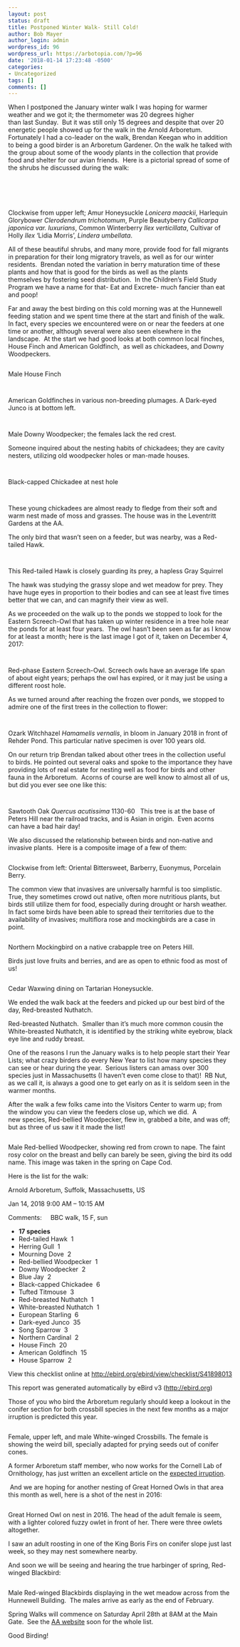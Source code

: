 ```yaml
---
layout: post
status: draft
title: Postponed Winter Walk- Still Cold!
author: Bob Mayer
author_login: admin
wordpress_id: 96
wordpress_url: https://arbotopia.com/?p=96
date: '2018-01-14 17:23:48 -0500'
categories:
- Uncategorized
tags: []
comments: []
---
```





<p>When I postponed the January winter walk I was hoping for warmer weather and we got it; the thermometer&nbsp;was 20 degrees higher than&nbsp;last&nbsp;Sunday.&nbsp; But it was still only 15 degrees&nbsp;and&nbsp;despite that over 20 energetic people showed up for&nbsp;the walk in the Arnold Arboretum.&nbsp; Fortunately I had a co-leader on the walk, Brendan Keegan who in addition to being a good birder is an Arboretum Gardener. On the walk he talked with the group about some of the woody plants in the collection that provide food and shelter for our avian friends.&nbsp; Here is a&nbsp;pictorial spread&nbsp;of some of the shrubs he discussed during the walk:</p>


<p><!-- wp:image {"id":193} --></p>
 <img src="/images/2018/11/Fall-Berries-PS-2.jpg" alt="" class="wp-image-193"/>


<p><!-- wp:image {"id":192} --></p>
 <img src="/images/2018/11/Fall-Berries-PS-1.jpg" alt="" class="wp-image-192"/>


<p><!-- wp:image --></p>
 <img src="blob:https://arbotopia.com/085ff270-5495-499f-9b2a-d9253f139715" alt=""/>


<p><!-- wp:image --></p>
 <img src="blob:https://arbotopia.com/77f60ef2-e09a-4a1d-91be-f10aefb37975" alt=""/>


<p><!-- wp:image {"id":191} --></p>
 <img src="/images/2018/11/Fall-Berries-PS.jpg" alt="" class="wp-image-191"/>


<p>Clockwise from upper left; Amur Honeysuckle&nbsp;<em>Lonicera maackii</em>, Harlequin Glorybower&nbsp;<em>Clerodendrum trichotomum</em>, Purple Beautyberry&nbsp;<em>Callicarpa japonica var. luxurians</em>, Common Winterberry&nbsp;<em>Ilex verticillata</em>, Cultivar of Holly&nbsp;<em>Ilex</em>&nbsp;&lsquo;Lidia Morris&rsquo;,&nbsp;<em>Lindera umbellata</em>.</p>


<p>All of these beautiful shrubs, and many more, provide food for fall migrants in preparation for their long migratory travels, as well as for our winter residents.&nbsp; Brendan noted the variation in berry maturation&nbsp;time&nbsp;of these plants and how that&nbsp;is good for the&nbsp;birds as well as the plants themselves&nbsp;by&nbsp;fostering seed distribution.&nbsp; In the Children&rsquo;s Field Study Program we have a name for that- Eat and Excrete- much fancier than&nbsp;eat and poop!</p>


<p>Far and away the&nbsp;best birding on this cold morning was at the Hunnewell feeding station and we spent time there at the start and finish of the walk.&nbsp; In fact,&nbsp;every species we encountered were on or near the feeders at one time or another, although&nbsp;several were also seen elsewhere&nbsp;in the landscape.&nbsp; At the start we had good looks at both common local finches, House Finch and American Goldfinch,&nbsp; as well as chickadees, and Downy Woodpeckers.</p>


<p><!-- wp:image {"id":172} --></p>
 <img src="/images/2018/11/P1150645.jpg" alt="" class="wp-image-172"/>


<p>Male House Finch</p>


<p><!-- wp:image {"id":1585} --></p>
 <img src="/images/2018/01/IMG_5544.jpg" alt="" class="wp-image-1585"/>


<p><!-- wp:image {"id":174} --></p>
 <img src="/images/2018/11/IMG_5544.jpg" alt="" class="wp-image-174"/>


<p>American Goldfinches in various non-breeding plumages. A Dark-eyed Junco is at bottom left.</p>


<p><!-- wp:image {"id":1586} --></p>
 <img src="/images/2018/01/P1010496.jpg" alt="" class="wp-image-1586"/>


<p><!-- wp:image {"id":173} --></p>
 <img src="/images/2018/11/P1010496.jpg" alt="" class="wp-image-173"/>


<p>Male Downy Woodpecker; the females lack the red crest.</p>


<p>Someone inquired about the nesting habits of chickadees; they are cavity nesters, utilizing old woodpecker holes or man-made houses.</p>


<p><!-- wp:image {"id":1587} --></p>
 <img src="/images/2018/01/P1080191.jpg" alt="" class="wp-image-1587"/>


<p><!-- wp:image {"id":175} --></p>
 <img src="/images/2018/11/P1080191.jpg" alt="" class="wp-image-175"/>


<p>Black-capped Chickadee at nest hole</p>


<p><!-- wp:image {"id":1588,"align":"center"} --></p>
<div class="wp-block-image">
<figure class="aligncenter"><img src="/images/2018/01/P1090443.jpg" alt="" class="wp-image-1588"/>
</div>


<p><!-- wp:image {"id":176} --></p>
 <img src="/images/2018/11/P1090443.jpg" alt="" class="wp-image-176"/>


<p>These young chickadees are almost ready to fledge from their soft and warm nest made of moss and grasses. The house was in the Leventritt Gardens at the AA.</p>


<p>The only bird that wasn&rsquo;t seen on a feeder, but was nearby, was&nbsp;a Red-tailed Hawk.</p>


<p><!-- wp:image {"id":1589} --></p>
 <img src="/images/2018/01/R-T-Hawk-3.jpg" alt="" class="wp-image-1589"/>


<p><!-- wp:image {"id":177} --></p>
 <img src="/images/2018/11/R-T-Hawk-1.jpg" alt="" class="wp-image-177"/>


<p>This Red-tailed Hawk is closely guarding its prey, a hapless Gray Squirrel</p>


<p>The hawk was studying the grassy slope and wet meadow for prey. They have huge eyes in proportion to their bodies and can see at least five times better that we can, and can magnify their&nbsp;view as well.</p>


<p>As we proceeded on the walk up to the ponds we stopped to look for the Eastern Screech-Owl&nbsp;that has taken up winter residence in a tree hole near the ponds for at least four years.&nbsp; The owl hasn&rsquo;t been seen as far as I know for at least a month; here is the last image I got of it, taken on December 4, 2017:</p>


<p><!-- wp:image {"id":178} --></p>
 <img src="/images/2018/11/P1010217.jpg" alt="" class="wp-image-178"/>


<p><!-- wp:image {"id":1590} --></p>
 <img src="/images/2018/01/P1010047.jpg" alt="" class="wp-image-1590"/>


<p>Red-phase Eastern Screech-Owl. Screech owls have an average life span of&nbsp;about eight years; perhaps the owl has expired, or it may just be using a different roost hole.</p>


<p>As we turned around after&nbsp;reaching the frozen over ponds,&nbsp;we stopped to admire one of the first trees in the collection to flower:</p>


<p><!-- wp:image {"id":179} --></p>
 <img src="/images/2018/11/P1010509.jpg" alt="" class="wp-image-179"/>


<p><!-- wp:image {"id":1591} --></p>
 <img src="/images/2018/01/P1010509.jpg" alt="" class="wp-image-1591"/>


<p>Ozark Witchhazel&nbsp;<em>Hamamelis vernalis</em>, in bloom in January 2018 in front of Rehder Pond. This particular native specimen is over 100 years old.</p>


<p>On our return trip Brendan talked about other trees in the collection useful to birds. He pointed out several oaks and spoke to the importance they have providing lots of&nbsp;real estate for nesting well as food for birds and other fauna in the Arboretum.&nbsp; Acorns of course are well know to almost all of us, but did you ever see one like this:</p>


<p><!-- wp:image {"id":1592} --></p>
 <img src="/images/2018/01/IMG_0789.jpg" alt="" class="wp-image-1592"/>


<p><!-- wp:image {"id":180} --></p>
 <img src="/images/2018/11/IMG_0789.jpg" alt="" class="wp-image-180"/>


<p>Sawtooth Oak&nbsp;<em>Quercus acutissima</em>&nbsp;1130-60&nbsp; &nbsp;This tree is at the base of Peters Hill near the railroad tracks, and is Asian in origin.&nbsp; Even acorns can&nbsp;have a bad hair day!</p>


<p>We also discussed the relationship between birds and non-native&nbsp;and invasive plants.&nbsp; Here is a&nbsp;composite image of a few of them:</p>


<p><!-- wp:image {"id":214} --></p>
 <img src="/images/2018/11/invasives-1.jpg" alt="" class="wp-image-214"/>


<p>Clockwise from left: Oriental Bittersweet, Barberry, Euonymus, Porcelain Berry.</p>


<p>The common view that invasives are universally harmful is too simplistic. True, they sometimes crowd out native,&nbsp;often more nutritious plants, but birds still utilize them for food, especially during drought or harsh weather.&nbsp; In fact some birds have been able to spread their territories due to the availability of invasives; multiflora rose and mockingbirds are a case in point.</p>


<p><!-- wp:image {"id":182} --></p>
 <img src="/images/2018/11/P1150229.jpg" alt="" class="wp-image-182"/>


<p>Northern Mockingbird on a native crabapple tree on Peters Hill.</p>


<p>Birds just love fruits and berries,&nbsp;and are as open to ethnic food as most of us!</p>


<p><!-- wp:image {"id":187} --></p>
 <img src="/images/2018/11/P1170776.jpg" alt="" class="wp-image-187"/>


<p>Cedar Waxwing dining on Tartarian Honeysuckle.</p>


<p>We ended the walk back at the feeders and picked up our best bird of the day, Red-breasted Nuthatch.</p>


<p>Red-breasted Nuthatch.&nbsp; Smaller than it&rsquo;s much more common cousin the White-breasted Nuthatch, it is identified by the striking white eyebrow, black eye line and ruddy breast.</p>


<p>One of the reasons I run the January walks is to help people&nbsp;start their Year Lists; what crazy birders do every New Year to&nbsp;list how many species they can&nbsp;see or hear&nbsp;during the year.&nbsp; Serious listers can amass over 300 species just in Massachusetts (I haven&rsquo;t even come close to that)!&nbsp; RB Nut, as we call it, is always a good one to get early on as it is seldom seen in the warmer months.</p>


<p>After the walk a few&nbsp;folks came into the Visitors Center to warm up; from the window&nbsp;you can view the feeders close up, which we did.&nbsp; A new&nbsp;species, Red-bellied Woodpecker, flew in, grabbed a bite, and was off; but as three of us saw it it made the list!</p>


<p><!-- wp:image {"id":183} --></p>
 <img src="/images/2018/11/P1270442.jpg" alt="" class="wp-image-183"/>


<p>Male Red-bellied Woodpecker, showing red from crown to nape. The faint rosy color on the breast and belly can barely be seen, giving the bird its odd name. This image was taken in the spring on Cape Cod.</p>


<p>Here is the list for the walk:</p>


<p>Arnold Arboretum, Suffolk, Massachusetts, US</p>


<p>Jan 14, 2018 9:00 AM &ndash; 10:15 AM</p>


<p>Comments: &nbsp;&nbsp;&nbsp;&nbsp;BBC walk, 15 F, sun</p>


<p><!-- wp:list --></p>
<ul>
<li><strong>17 species</strong></li>
<li>Red-tailed Hawk &nbsp;1</li>
<li>Herring Gull &nbsp;1</li>
<li>Mourning Dove &nbsp;2</li>
<li>Red-bellied Woodpecker &nbsp;1</li>
<li>Downy Woodpecker &nbsp;2</li>
<li>Blue Jay &nbsp;2</li>
<li>Black-capped Chickadee &nbsp;6</li>
<li>Tufted Titmouse &nbsp;3</li>
<li>Red-breasted Nuthatch &nbsp;1</li>
<li>White-breasted Nuthatch &nbsp;1</li>
<li>European Starling &nbsp;6</li>
<li>Dark-eyed Junco &nbsp;35</li>
<li>Song Sparrow &nbsp;3</li>
<li>Northern Cardinal &nbsp;2</li>
<li>House Finch &nbsp;20</li>
<li>American Goldfinch &nbsp;15</li>
<li>House Sparrow &nbsp;2</li>
</ul>
<p><!-- /wp:list --></p>


<p>View this checklist online at&nbsp;<a href="http://ebird.org/ebird/view/checklist/S41898013">http://ebird.org/ebird/view/checklist/S41898013</a></p>


<p>This report was generated automatically by eBird v3 (<a href="http://ebird.org/">http://ebird.org</a>)</p>


<p>Those of you who bird the Arboretum regularly should keep a lookout in the conifer section for both crossbill species in the next few months as a major irruption is predicted this year.</p>


<p><!-- wp:image {"id":186} --></p>
 <img src="/images/2018/11/P1030055.jpg" alt="" class="wp-image-186"/>


<p>Female, upper left, and male White-winged Crossbills. The female is showing the weird bill, specially adapted for prying seeds out of conifer cones.</p>


<p>A former Arboretum staff member, who now works for the Cornell Lab of Ornithology, has just written an excellent article on the&nbsp;<a href="https://web.archive.org/web/20180401052920/https://goo.gl/LQXiaQ">expected irruption</a>.</p>


<p>&nbsp;And we are hoping for another nesting of Great Horned Owls in that area this month as well, here is a shot of the nest in 2016:</p>


<p><!-- wp:image {"id":185} --></p>
 <img src="/images/2018/11/P1120355.jpg" alt="" class="wp-image-185"/>


<p>Great Horned Owl on nest in 2016. The head of the adult female is seem, with a lighter colored fuzzy owlet in front of her. There were three owlets altogether.</p>


<p>I saw an adult roosting in one of the King Boris Firs on conifer slope just last week, so they may nest somewhere nearby.</p>


<p>And soon we will be seeing and hearing the true harbinger of spring, Red-winged Blackbird:</p>


<p><!-- wp:image {"id":184} --></p>
 <img src="/images/2018/11/P1130421.jpg" alt="" class="wp-image-184"/>


<p>Male Red-winged Blackbirds displaying in the wet meadow across from the Hunnewell Building.&nbsp; The males arrive as early as the end of February.</p>


<p>Spring Walks will commence on Saturday April 28th at 8AM at the Main Gate.&nbsp;&nbsp;See the&nbsp;<a href="https://web.archive.org/web/20180401052920/https://www.arboretum.harvard.edu/">AA website</a>&nbsp;soon for the whole list.</p>


<p>Good Birding!<br></p>
